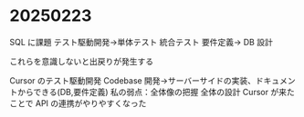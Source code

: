 # 20250223

SQL に課題
テスト駆動開発->単体テスト 統合テスト
要件定義-> DB 設計

これらを意識しないと出戻りが発生する

Cursor のテスト駆動開発
Codebase 開発->サーバーサイドの実装、ドキュメントからできる(DB,要件定義)
私の弱点：全体像の把握 全体の設計
Cursor が来たことで API の連携がやりやすくなった
